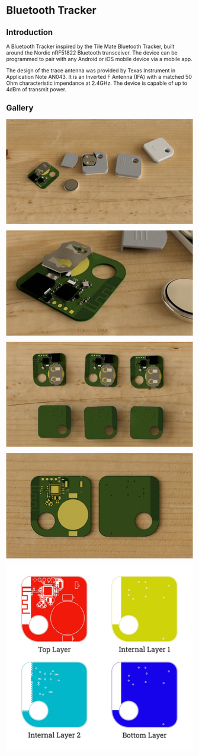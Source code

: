 # Bluetooth Tracker

## Introduction
A Bluetooth Tracker inspired by the Tile Mate Bluetooth Tracker, built around the Nordic nRF51822 Bluetooth transceiver. The device can be programmed to pair with any Android or iOS mobile device via a mobile app.

The design of the trace antenna was provided by Texas Instrument in Application Note AN043. It is an Inverted F Antenna (IFA) with a matched 50 Ohm characteristic impendance at 2.4GHz. The device is capable of up to 4dBm of transmit power.

## Gallery

![Bluetooth Tracker PCB with enclosure.](media/scene1.jpg)

![Bleutooth Tracker PCB close up.](media/scene3.jpg)

![Bluetooth Tracker PCB, top and bottom.](media/scene4.jpg)

![Bluetooth Tracker PCB, top and bottom, bare PCB.](media/scene5.jpg)

![PCB copper layers.](media/copper-layers.jpg)
